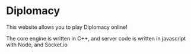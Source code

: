 # Diplomacy
This website allows you to play Diplomacy online!

The core engine is written in C++, and server code is written in javascript with Node, and Socket.io
